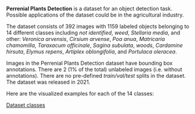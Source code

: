 **Perrenial Plants Detection** is a dataset for an object detection task. Possible applications of the dataset could be in the agricultural industry. 



The dataset consists of 392 images with 1159 labeled objects belonging to 14 different classes including *not identified*, *weed*, *Stellaria media*, and other: *Veronica arvensis*, *Cirsium arvense*, *Poa anua*, *Matricaria chamomilla*, *Taraxacum officinale*, *Sagina subulata*, *woods*, *Cardamine hirsuta*, *Elymus repens*, *Artiplex oblongifolia*, and *Portulaca oleracea*.

Images in the Perrenial Plants Detection dataset have bounding box annotations. There are 2 (1% of the total) unlabeled images (i.e. without annotations). There are no pre-defined <i>train/val/test</i> splits in the dataset. The dataset was released in 2021.

Here are the visualized examples for each of the 14 classes:

[Dataset classes](https://github.com/dataset-ninja/perrenial-plants/raw/main/visualizations/classes_preview.webm)
